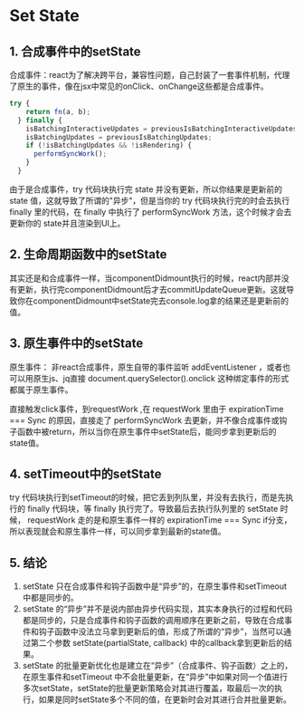 # Set State

## 1. 合成事件中的setState

合成事件：react为了解决跨平台，兼容性问题，自己封装了一套事件机制，代理了原生的事件，像在jsx中常见的onClick、onChange这些都是合成事件。

```js
try {
    return fn(a, b);
  } finally {
    isBatchingInteractiveUpdates = previousIsBatchingInteractiveUpdates;
    isBatchingUpdates = previousIsBatchingUpdates;
    if (!isBatchingUpdates && !isRendering) {
      performSyncWork();
    }
  }
```

由于是合成事件，try 代码块执行完 state 并没有更新，所以你结果是更新前的 state 值，这就导致了所谓的"异步"，但是当你的 try 代码块执行完的时会去执行 finally 里的代码，在 finally 中执行了 performSyncWork 方法，这个时候才会去更新你的 state并且渲染到UI上。

## 2. 生命周期函数中的setState

其实还是和合成事件一样，当componentDidmount执行的时候，react内部并没有更新，执行完componentDidmount后才去commitUpdateQueue更新。这就导致你在componentDidmount中setState完去console.log拿的结果还是更新前的值。

## 3. 原生事件中的setState

原生事件： 非react合成事件，原生自带的事件监听 addEventListener ，或者也可以用原生js、jq直接 document.querySelector().onclick 这种绑定事件的形式都属于原生事件。

直接触发click事件，到requestWork ,在 requestWork 里由于 expirationTime === Sync 的原因，直接走了 performSyncWork 去更新，并不像合成事件或钩子函数中被return，所以当你在原生事件中setState后，能同步拿到更新后的state值。

## 4. setTimeout中的setState

try 代码块执行到setTimeout的时候，把它丢到列队里，并没有去执行，而是先执行的 finally 代码块，等 finally 执行完了。导致最后去执行队列里的 setState 时候， requestWork 走的是和原生事件一样的 expirationTime === Sync if分支，所以表现就会和原生事件一样，可以同步拿到最新的state值。

## 5. 结论

1. setState 只在合成事件和钩子函数中是“异步”的，在原生事件和setTimeout 中都是同步的。
2. setState 的“异步”并不是说内部由异步代码实现，其实本身执行的过程和代码都是同步的，只是合成事件和钩子函数的调用顺序在更新之前，导致在合成事件和钩子函数中没法立马拿到更新后的值，形成了所谓的“异步”，当然可以通过第二个参数 setState(partialState, callback) 中的callback拿到更新后的结果。
3. setState 的批量更新优化也是建立在“异步”（合成事件、钩子函数）之上的，在原生事件和setTimeout 中不会批量更新，在“异步”中如果对同一个值进行多次setState，setState的批量更新策略会对其进行覆盖，取最后一次的执行，如果是同时setState多个不同的值，在更新时会对其进行合并批量更新。